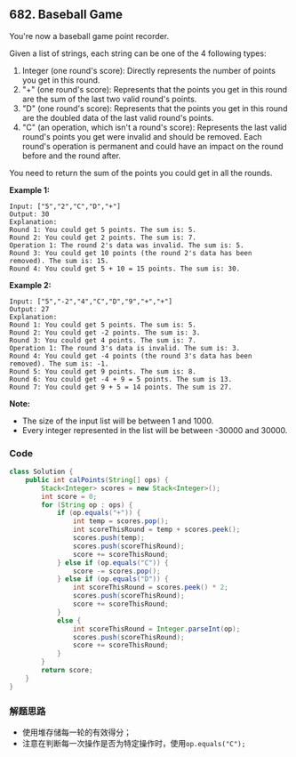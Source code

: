 ## 682. Baseball Game

You're now a baseball game point recorder.

Given a list of strings, each string can be one of the 4 following types:

1. Integer (one round's score): Directly represents the number of points you get in this round.
2. "+" (one round's score): Represents that the points you get in this round are the sum of the last two valid round's points.
3. "D" (one round's score): Represents that the points you get in this round are the doubled data of the last valid round's points.
4. "C" (an operation, which isn't a round's score): Represents the last valid round's points you get were invalid and should be removed.
Each round's operation is permanent and could have an impact on the round before and the round after.

You need to return the sum of the points you could get in all the rounds.

**Example 1:**

```
Input: ["5","2","C","D","+"]
Output: 30
Explanation: 
Round 1: You could get 5 points. The sum is: 5.
Round 2: You could get 2 points. The sum is: 7.
Operation 1: The round 2's data was invalid. The sum is: 5.  
Round 3: You could get 10 points (the round 2's data has been removed). The sum is: 15.
Round 4: You could get 5 + 10 = 15 points. The sum is: 30.
```
**Example 2:**

```
Input: ["5","-2","4","C","D","9","+","+"]
Output: 27
Explanation: 
Round 1: You could get 5 points. The sum is: 5.
Round 2: You could get -2 points. The sum is: 3.
Round 3: You could get 4 points. The sum is: 7.
Operation 1: The round 3's data is invalid. The sum is: 3.  
Round 4: You could get -4 points (the round 3's data has been removed). The sum is: -1.
Round 5: You could get 9 points. The sum is: 8.
Round 6: You could get -4 + 9 = 5 points. The sum is 13.
Round 7: You could get 9 + 5 = 14 points. The sum is 27.
```

**Note:**

* The size of the input list will be between 1 and 1000.
* Every integer represented in the list will be between -30000 and 30000.

### Code

```java
class Solution {
    public int calPoints(String[] ops) {
        Stack<Integer> scores = new Stack<Integer>();
        int score = 0;
        for (String op : ops) {
            if (op.equals("+")) {
                int temp = scores.pop();
                int scoreThisRound = temp + scores.peek();
                scores.push(temp);
                scores.push(scoreThisRound);
                score += scoreThisRound;
            } else if (op.equals("C")) {
                score -= scores.pop();
            } else if (op.equals("D")) {
                int scoreThisRound = scores.peek() * 2;
                scores.push(scoreThisRound);
                score += scoreThisRound;
            }
            else {
                int scoreThisRound = Integer.parseInt(op);
                scores.push(scoreThisRound);
                score += scoreThisRound;
            }
        }
        return score;
    }
}
```

### 解题思路
* 使用堆存储每一轮的有效得分；
* 注意在判断每一次操作是否为特定操作时，使用```op.equals("C");```